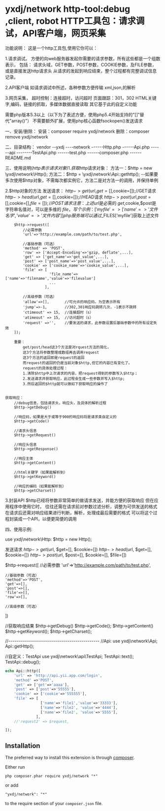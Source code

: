 yxdj/network
http-tool:debug ,client, robot
HTTP工具包：请求调试，API客户端，网页采集
=====================================


功能说明：
这是一个http工具包,使用它你可以：

1.请求调试。
方便的向web服务器发起你需要的请求参数，所有这些都是一个组数表示，
包括：
请求头域，GET参数，POST参数，COOKIE参数，及FILE参数，或是直接发送http请求头
从请求的发起到响应结束，整个过程都有完整调试信息记录。

2.API客户端
如请求调试中所述，各种参数方便传输
xml,json,的解析

3.网页采集，
超时控制：连接超时，访问超时
页面跟踪：301，302
HTML关键字,编码，链接的抓取，多媒体数据直接读取
其它基于此的自定义功能



需要php版本5.3以上（以下为了表述方便，使用php5.4开始支持的"[]"替代"array()"）
不需要额外扩展，使用php核心函数fsockopen()发送请求


一、安装/删除：
安装：composer require yxdj/network
删除：composer remove yxdj/network


二、目录结构：
vendor
--yxdj
----network
------Http.php
------Api.php
------api
--------TestApi.php
------test.php
------composer.php
------README.md

三、使用说明($http表示请求对象)
1.获取$http请求对象：
    方法一：$http = new \yxdj\network\Http();
    方法二：$http = \yxdj\network\Api::gethttp();
    --如果要多次使用$http对象，不需每次都实例它，方法二是对方法一的调用，并保持单例

2.$http对象的方法
    发送请求：
        $http->get($url,$get=[],$cookie=[]);//GET请求
        $http->head($url,$get=[],$cookie=[]);//HEAD请求
        $http->post($url,$post=[],$cookie=[],$file=[]);//POST请求
        注意：
            上述$url是必需的
            $get,$cookie,$post是字符串名值对，可以是多维的
            $file，写个示例：['myfile'=>['name'=>'文件名字','value'=>'文件内容']]
            php服务端可以通过$_FILES['myfile']获取上述文件

        $http->request([
            //必需参数
            'url'=>'http://example.com/path/to/test.php',

            //基础参数（可选）
            'method' => 'POST',
            'row' => ['Accept-Encoding'=>'gzip, deflate',...],    
            'get' => ['get_name'=>'get_value',...],
            'post' => ['post_name'=>'post_value',...],
            'cookie' => ['cookie_name'=>'cookie_value',...],    
            'file' => [
                        'file_name'=>['name'=>'filename','value'=>'filevalue']
                        ...
                      ],
            
            //高级参数（可选）
            'allow'=>[],       //可允许的响应码，为空表示所有
            'jump'=>-1,        //302,301响应码跳转几次，-1表示不跳转
            'ctimeout' => 15,  //连接超时（s）
            'atimeout' => 15,  //访问超时（s）
            'request' =>'',    //要发送的请求，此参数设置后基础参数中的所有设定失效
        ]);
        
        重要：
            get/post/head这3个方法是对rquest方法的简化，
            这3个方法将参数整理成数组再去调用request
            这3个方法的返回即是request的返回
            而request的返回的仍是当前对象$http,但它的内容已有变化了。
            request的具体处理过程：
            1.清除$http中上次请求的内容，把request得到的参数写入$http；
            2.发送请求并获取响应，此过程会生成一些参数并写入$http;
            3.然后返回的$http就可以做如下获取响应的操作了
        
        
    获取响应：
        //debug信息，包括请求头，响应头，及具体的解析过程
        $http->getDebug()
        
        //响应码，如果是大于或等于900的响应码将是请求类自定义的
        $http->getCode()
        
        //请求头信息
        $http->getRequest()
        
        //响应头信息
        $http->getResponse()
        
        //响应主体
        $http->getContent()
        
        //html关键字（如果能解析到）
        $http->getKeyword()
        
        //响应的编码（如果能解析到）
        $http->getCharset() 
        
3.封装API
    $http已经将参数非常简单的做请求发送，并能方便的获取响应
    但在应用程序中使用它时，
    往往还需在请求前对参数过滤分析，调整为可供发送的格式
    在请求后还需对响应结果进行判断，解析，处理成最后需要的格式
    可以将这个过程封装成一个API，以便更简便的调用


四、使用示例:


use yxdj\network\Http:
$http = new Http();

发送请求
$http->get($url, $get=[], $cookie=[])
$http->head($url, $get=[], $cookie=[])
$http->post($url, $post=[], $cookie=[], $file=[])

$http->request([
    //必需参数
    'url'=>'http://example.com/path/to/test.php',

    //基础参数（可选）
    'method'=>'POST',
    'get'=>[],
    'post'=>[],
    'file'=>[],
    'row'=>[],
    
    //高级参数（可选）
    
])

//获取响应结果
$http->getDebug()
$http->getCode();
$http->getContent()
$http->getKeyword();
$http->getCharset();

//----------------------------------------------
//Api:
use yxdj\network\Api;
Api::getHttp();

//自定义：TestApi
use yxdj\network\api\TestApi;
TestApi::text();
TestApi::debug();






```php
echo Api::http([
    'url' => 'http://api.yii.app.com/login',
    'method' =>'POST',
    'get' => ['get'=>'aaaa'],
    'post' => ['post'=>'55555'],
    'cookie' => ['cookie'=>'555555'],
    'file' => [
                ['name'=>'file1','value'=>'33333'],
                ['name'=>'file2', 'value'=>'4444'],
                ['name'=>'file2', 'value'=>'5555'],
              ],
    //'request2' => $request,

]);
```


Installation
------------

The preferred way to install this extension is through [composer](http://getcomposer.org/download/).

Either run

```
php composer.phar require yxdj/network "*"
```

or add

```
"yxdj/network": "*"
```

to the require section of your `composer.json` file.

